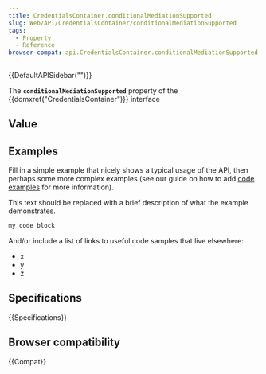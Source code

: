 ```yaml
---
title: CredentialsContainer.conditionalMediationSupported
slug: Web/API/CredentialsContainer/conditionalMediationSupported
tags:
  - Property
  - Reference
browser-compat: api.CredentialsContainer.conditionalMediationSupported
---
```

{{DefaultAPISidebar("")}}

The **`conditionalMediationSupported`** property of the {{domxref("CredentialsContainer")}} interface 

## Value



## Examples

Fill in a simple example that nicely shows a typical usage of the API, then perhaps some more complex examples (see our guide on how to add [code examples](/en-US/docs/MDN/Contribute/Structures/Code_examples) for more information).

This text should be replaced with a brief description of what the example demonstrates.

```js
my code block
```

And/or include a list of links to useful code samples that live elsewhere:

*   x
*   y
*   z

## Specifications

{{Specifications}}

## Browser compatibility

{{Compat}}


